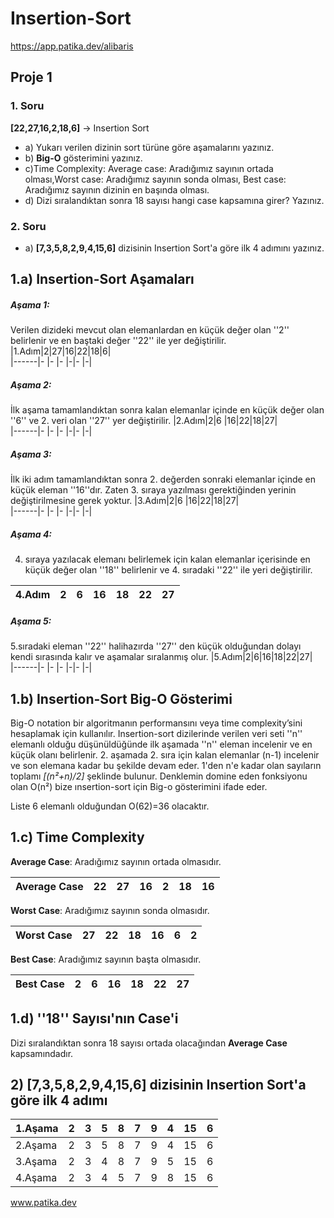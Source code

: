 # Insertion-Sort 
https://app.patika.dev/alibaris

## Proje 1

### 1. Soru 

**[22,27,16,2,18,6]** -> Insertion Sort

- a) Yukarı verilen dizinin sort türüne göre aşamalarını yazınız.
- b) **Big-O** gösterimini yazınız.
- c)Time Complexity: Average case: Aradığımız sayının ortada olması,Worst case: Aradığımız sayının sonda olması, Best case: Aradığımız sayının dizinin en başında olması.
- d) Dizi sıralandıktan sonra 18 sayısı hangi case kapsamına girer? Yazınız.

### 2. Soru


- a) **[7,3,5,8,2,9,4,15,6]** dizisinin Insertion Sort'a göre ilk 4 adımını yazınız.

## 1.a) Insertion-Sort Aşamaları

##### Aşama 1:

 Verilen dizideki mevcut olan elemanlardan en küçük değer olan ''2'' belirlenir ve en baştaki değer ''22'' ile yer değiştirilir.
 |1.Adım|2|27|16|22|18|6|     
|------|- |- |- |-|- |-|


##### Aşama 2:


İlk aşama tamamlandıktan sonra kalan elemanlar içinde en küçük değer olan ''6'' ve 2. veri olan ''27'' yer değiştirilir.
|2.Adım|2|6 |16|22|18|27|     
|------|- |- |- |-|- |-|

##### Aşama 3:


İlk iki adım tamamlandıktan sonra 2. değerden sonraki elemanlar içinde en küçük eleman ''16''dır. Zaten 3. sıraya yazılması gerektiğinden yerinin değiştirilmesine gerek yoktur.
 |3.Adım|2|6 |16|22|18|27|     
|------|- |- |- |-|- |-|


##### Aşama 4:


4. sıraya yazılacak elemanı belirlemek için kalan elemanlar içerisinde en küçük değer olan ''18'' belirlenir ve 4. sıradaki ''22'' ile yeri değiştirilir.

|4.Adım|2|6|16|18|22|27|     
|------|- |- |- |-|- |-|

##### Aşama 5:

5.sıradaki eleman ''22'' halihazırda ''27'' den küçük olduğundan dolayı kendi sırasında kalır ve aşamalar sıralanmış olur.
|5.Adım|2|6|16|18|22|27|     
|------|- |- |- |-|- |-|


## 1.b) Insertion-Sort Big-O Gösterimi


Big-O notation bir algoritmanın performansını veya time complexity’sini hesaplamak için kullanılır. Insertion-sort dizilerinde verilen veri seti ''n'' elemanlı olduğu düşünüldüğünde ilk aşamada ''n'' eleman incelenir ve en küçük olanı belirlenir. 2. aşamada 2. sıra için kalan elemanlar (n-1) incelenir ve son elemana kadar bu şekilde devam eder. 1'den n'e kadar olan sayıların toplamı *[(n²+n)/2]* şeklinde bulunur. Denklemin domine eden fonksiyonu olan O(n²) bize ınsertion-sort için Big-o gösterimini ifade eder.

Liste 6 elemanlı olduğundan O(62)=36 olacaktır.

## 1.c) Time Complexity

**Average Case**: Aradığımız sayının ortada olmasıdır.

|Average Case|22|27|16|2|18|16|     
|------|- |- |- |-|- |-|

**Worst Case**: Aradığımız sayının sonda olmasıdır.

|Worst Case|27|22|18|16|6|2|     
|------|- |- |- |-|- |-|

**Best Case**: Aradığımız sayının başta olmasıdır.

|Best Case|2|6|16|18|22|27|     
|------|- |- |- |-|- |-|

## 1.d) ''18'' Sayısı'nın Case'i

Dizi sıralandıktan sonra 18 sayısı ortada olacağından **Average Case** kapsamındadır.


## 2) **[7,3,5,8,2,9,4,15,6]** dizisinin Insertion Sort'a göre ilk 4 adımı

|1.Aşama|2 |3|5|8|7|9|4|15|6|     
|------|- |- |- |-|- |-|-|-|-|
|2.Aşama|2 |3|5|8|7|9|4|15|6|     
|3.Aşama|2 |3|4|8|7|9|5|15|6| 
|4.Aşama|2 |3|4|5|7|9|8|15|6| 

 www.patika.dev
